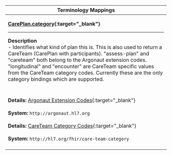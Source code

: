 |Terminology Mappings|
|---|
|<p>**[CarePlan.category](http://hl7.org/fhir/DSTU2/careplan-definitions.html#CarePlan.category){:target="_blank"}**<hr>**Description**<br>- Identifies what kind of plan this is. This is also used to return a CareTeam (CarePlan with participants). "assess-plan" and "careteam" both belong to the Argonaut extension codes. "longitudinal" and "encounter" are CareTeam specific values from the CareTeam category codes. Currently these are the only category bindings which are supported.
<br><br>**Details:** [Argonaut Extension Codes](http://www.fhir.org/guides/argonaut/r2/ValueSet-argo-codesystem.html){:target="_blank"}<br><br>**System:** `http://argonaut.hl7.org`<br><br>**Details:** [CareTeam Category Codes](http://hl7.org/fhir/stu3/valueset-care-team-category.html){:target="_blank"}<br><br>**System:** `http://hl7.org/fhir/care-team-category`<br><br>|